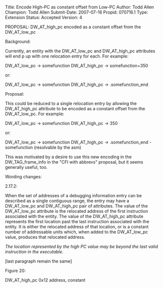 Title:       Encode High-PC as constant offset from Low-PC
Author:      Todd Allen
Champion:    Todd Allen
Submit-Date: 2007-07-16
Propid:      070716.1
Type:        Extension
Status:      Accepted
Version:     4

PROPOSAL: DW_AT_high_pc encoded as a constant offset from the DW_AT_low_pc

Background:

Currently, an entity with the DW_AT_low_pc and DW_AT_high_pc attributes will end
p up with one relocation entry for each.  For example:

   DW_AT_low_pc  -> somefunction
   DW_AT_high_pc -> somefunction+350

or:

   DW_AT_low_pc  -> somefunction
   DW_AT_high_pc -> .somefunction_end


Proposal:

This could be reduced to a single relocation entry by allowing the DW_AT_high_pc
attribute to be encoded as a constant offset from the DW_AT_low_pc.  For
example:

   DW_AT_low_pc  -> somefunction
   DW_AT_high_pc -> 350

or:

   DW_AT_low_pc  -> somefunction
   DW_AT_high_pc -> .somefunction_end - somefunction (resolvable by the asm)

This was motivated by a desire to use this new encoding in the DW_TAG_frame_info
in the "CFI with abbrevs" proposal, but it seems generally useful, too.

Wording changes:

2.17.2:

When the set of addresses of a debugging information entry can be described as a
single contiguous range, the entry may have a DW_AT_low_pc and DW_AT_high_pc
pair of attributes. The value of the DW_AT_low_pc attribute is the relocated
address of the first instruction associated with the entity.  The value of the
DW_AT_high_pc attribute represents the first location past the last instruction
associated with the entity.  It is either the relocated address of that
location, or is a constant number of addressable units which, when added to the
DW_AT_low_pc value, produces that relocated address.

*The location represented by the high PC value may be beyond the last valid
instruction in the executable.*

[last paragraph remain the same]

Figure 20:

DW_AT_high_pc   0x12   address, constant
